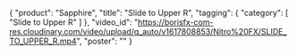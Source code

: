 {
   "product": "Sapphire",
   "title": "Slide to Upper R",
   "tagging": {
   "category": [
      "Slide to Upper R"
    ]
   },
   "video_id": "https://borisfx-com-res.cloudinary.com/video/upload/q_auto/v1617808853/Nitro%20FX/SLIDE_TO_UPPER_R.mp4",
   "poster": ""
}
